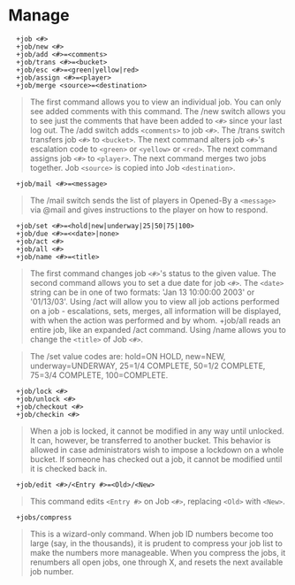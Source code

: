 # Manage #

```
  +job <#>
  +job/new <#>
  +job/add <#>=<comments>
  +job/trans <#>=<bucket>
  +job/esc <#>=<green|yellow|red>
  +job/assign <#>=<player>
  +job/merge <source>=<destination>
```
> The first command allows you to view an individual job. You can only see
> added comments with this command. The /new switch allows you to see just
> the comments that have been added to `<#>` since your last log out. The /add
> switch adds `<comments>` to job `<#>`. The /trans switch transfers job `<#>` to
> `<bucket>`. The next command alters job `<#>`'s escalation code to `<green>`
> or `<yellow>` or `<red>`. The next command assigns job `<#>` to `<player>`. The
> next command merges two jobs together. Job `<source>` is copied into Job
> `<destination>`.
```
  +job/mail <#>=<message>
```
> The /mail switch sends the list of players in Opened-By a `<message>`
> via @mail and gives instructions to the player on how to respond.
```
  +job/set <#>=<hold|new|underway|25|50|75|100>
  +job/due <#>=<<date>|none>
  +job/act <#>
  +job/all <#>
  +job/name <#>=<title>
```
> The first command changes job `<#>`'s status to the given value. The second
> command allows you to set a due date for job `<#>`. The `<date>` string can be
> in one of two formats: 'Jan 13 10:00:00 2003' or '01/13/03'. Using /act
> will allow you to view all job actions performed on a job - escalations,
> sets, merges, all information will be displayed, with when the action was
> performed and by whom. +job/all reads an entire job, like an expanded /act
> command. Using /name allows you to change the `<title>` of Job `<#>`.

> The /set value codes are: hold=ON HOLD, new=NEW, underway=UNDERWAY,
> 25=1/4 COMPLETE, 50=1/2 COMPLETE, 75=3/4 COMPLETE, 100=COMPLETE.
```
  +job/lock <#>
  +job/unlock <#>
  +job/checkout <#>
  +job/checkin <#>
```
> When a job is locked, it cannot be modified in any way until unlocked. It
> can, however, be transferred to another bucket. This behavior is allowed in
> case administrators wish to impose a lockdown on a whole bucket. If someone
> has checked out a job, it cannot be modified until it is checked back in.
```
  +job/edit <#>/<Entry #>=<Old>/<New>
```
> This command edits `<Entry #>` on Job `<#>`, replacing `<Old>` with `<New>`.
```
  +jobs/compress
```
> This is a wizard-only command. When job ID numbers become too large (say,
> in the thousands), it is prudent to compress your job list to make the
> numbers more manageable. When you compress the jobs, it renumbers all
> open jobs, one through X, and resets the next available job number.